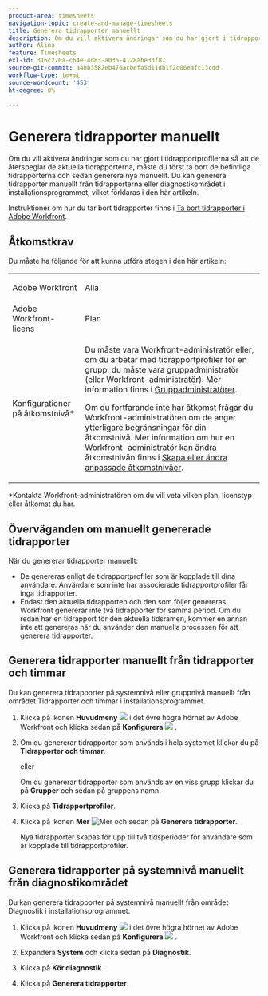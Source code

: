 ```yaml
---
product-area: timesheets
navigation-topic: create-and-manage-timesheets
title: Generera tidrapporter manuellt
description: Om du vill aktivera ändringar som du har gjort i tidrapportprofilerna så att de återspeglar de aktuella tidrapporterna, måste du först ta bort de befintliga tidrapporterna och sedan generera nya manuellt. Du kan generera tidrapporter manuellt från tidrapporterna eller diagnostikområdet i installationsprogrammet, vilket förklaras i den här artikeln.
author: Alina
feature: Timesheets
exl-id: 316c270a-c64e-4d83-a035-4128abe33f87
source-git-commit: a4bb3582eb476acbefa5d11db1f2c06eafc13cdd
workflow-type: tm+mt
source-wordcount: '453'
ht-degree: 0%

---
```


# Generera tidrapporter manuellt

Om du vill aktivera ändringar som du har gjort i tidrapportprofilerna så att de återspeglar de aktuella tidrapporterna, måste du först ta bort de befintliga tidrapporterna och sedan generera nya manuellt. Du kan generera tidrapporter manuellt från tidrapporterna eller diagnostikområdet i installationsprogrammet, vilket förklaras i den här artikeln.

Instruktioner om hur du tar bort tidrapporter finns i [Ta bort tidrapporter i Adobe Workfront](../../timesheets/create-and-manage-timesheets/delete-timesheets.md).

## Åtkomstkrav

Du måste ha följande för att kunna utföra stegen i den här artikeln:

<table style="table-layout:auto"> 
 <col> 
 <col> 
 <tbody> 
  <tr> 
   <td role="rowheader">Adobe Workfront</td> 
   <td> <p>Alla</p> </td> 
  </tr> 
  <tr> 
   <td role="rowheader">Adobe Workfront-licens</td> 
   <td> <p>Plan </p> </td> 
  </tr> 
  <tr> 
   <td role="rowheader">Konfigurationer på åtkomstnivå*</td> 
   <td> <p>Du måste vara Workfront-administratör eller, om du arbetar med tidrapportprofiler för en grupp, du måste vara gruppadministratör (eller Workfront-administratör). Mer information finns i <a href="../../administration-and-setup/manage-groups/group-roles/group-administrators.md" class="MCXref xref">Gruppadministratörer</a>.</p> <p>Om du fortfarande inte har åtkomst frågar du Workfront-administratören om de anger ytterligare begränsningar för din åtkomstnivå. Mer information om hur en Workfront-administratör kan ändra åtkomstnivån finns i <a href="../../administration-and-setup/add-users/configure-and-grant-access/create-modify-access-levels.md" class="MCXref xref">Skapa eller ändra anpassade åtkomstnivåer</a>.</p> </td> 
  </tr> 
 </tbody> 
</table>

&#42;Kontakta Workfront-administratören om du vill veta vilken plan, licenstyp eller åtkomst du har.

## Överväganden om manuellt genererade tidrapporter

När du genererar tidrapporter manuellt:

* De genereras enligt de tidrapportprofiler som är kopplade till dina användare. Användare som inte har associerade tidrapportprofiler får inga tidrapporter. 
* Endast den aktuella tidrapporten och den som följer genereras. Workfront genererar inte två tidrapporter för samma period. Om du redan har en tidrapport för den aktuella tidsramen, kommer en annan inte att genereras när du använder den manuella processen för att generera tidrapporter.

## Generera tidrapporter manuellt från tidrapporter och timmar

Du kan generera tidrapporter på systemnivå eller gruppnivå manuellt från området Tidrapporter och timmar i installationsprogrammet.

1. Klicka på ikonen **Huvudmeny** ![](assets/main-menu-icon.png) i det övre högra hörnet av Adobe Workfront och klicka sedan på **Konfigurera** ![](assets/gear-icon-settings.png) .

1. Om du genererar tidrapporter som används i hela systemet klickar du på **Tidrapporter och timmar.**

   eller

   Om du genererar tidrapporter som används av en viss grupp klickar du på **Grupper** och sedan på gruppens namn.

1. Klicka på **Tidrapportprofiler**.
1. Klicka på ikonen **Mer** ![Mer ](assets/more-icon.png) och sedan på **Generera tidrapporter**.

   Nya tidrapporter skapas för upp till två tidsperioder för användare som är kopplade till tidrapportprofiler.

## Generera tidrapporter på systemnivå manuellt från diagnostikområdet

Du kan generera tidrapporter på systemnivå manuellt från området Diagnostik i installationsprogrammet.

1. Klicka på ikonen **Huvudmeny** ![](assets/main-menu-icon.png) i det övre högra hörnet av Adobe Workfront och klicka sedan på **Konfigurera** ![](assets/gear-icon-settings.png) .

1. Expandera **System** och klicka sedan på **Diagnostik**.

1. Klicka på **Kör diagnostik**. 
1. Klicka på **Generera tidrapporter**.

